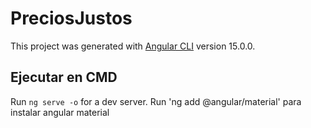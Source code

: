 # PreciosJustos

This project was generated with [Angular CLI](https://github.com/angular/angular-cli) version 15.0.0.

## Ejecutar en CMD

Run `ng serve -o` for a dev server. 
Run 'ng add @angular/material' para instalar angular material
